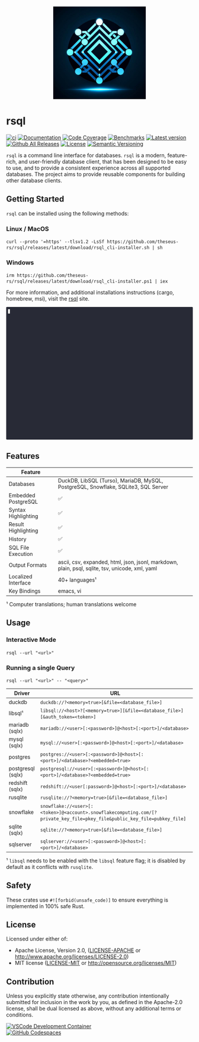 <p align="center"><img width="250" height="250" src="rsql_cli/resources/rsql.png"></p>

# rsql

[![ci](https://github.com/theseus-rs/rsql/actions/workflows/ci.yml/badge.svg?branch=main)](https://github.com/theseus-rs/rsql/actions/workflows/ci.yml)
[![Documentation](https://docs.rs/rsql_core/badge.svg)](https://docs.rs/rsql_core)
[![Code Coverage](https://codecov.io/gh/theseus-rs/rsql/branch/main/graph/badge.svg)](https://codecov.io/gh/theseus-rs/rsql)
[![Benchmarks](https://img.shields.io/badge/%F0%9F%90%B0_bencher-enabled-6ec241)](https://bencher.dev/perf/theseus-rs-rsql)
[![Latest version](https://img.shields.io/crates/v/rsql_cli.svg)](https://crates.io/crates/rsql_cli)
[![Github All Releases](https://img.shields.io/github/downloads/theseus-rs/rsql/total.svg)](https://theseus-rs.github.io/rsql/rsql_cli/)
[![License](https://img.shields.io/crates/l/rsql_cli)](https://github.com/theseus-rs/rsql_cli#license)
[![Semantic Versioning](https://img.shields.io/badge/%E2%9A%99%EF%B8%8F_SemVer-2.0.0-blue)](https://semver.org/spec/v2.0.0.html)

`rsql` is a command line interface for databases.  `rsql` is a modern, feature-rich, and user-friendly database client,
that has been designed to be easy to use, and to provide a consistent experience across all supported databases. The
project aims to provide reusable components for building other database clients.

## Getting Started

`rsql` can be installed using the following methods:

### Linux / MacOS

```shell
curl --proto '=https' --tlsv1.2 -LsSf https://github.com/theseus-rs/rsql/releases/latest/download/rsql_cli-installer.sh | sh
```

### Windows

```shell
irm https://github.com/theseus-rs/rsql/releases/latest/download/rsql_cli-installer.ps1 | iex
```

For more information, and additional installations instructions (cargo, homebrew, msi),
visit the [rsql](https://theseus-rs.github.io/rsql/rsql_cli/) site.

![](./rsql_cli/resources/demo.gif)

## Features

| Feature             |                                                                                                 |
|---------------------|-------------------------------------------------------------------------------------------------|
| Databases           | DuckDB, LibSQL (Turso), MariaDB, MySQL, PostgreSQL, Snowflake, SQLite3, SQL Server              |
| Embedded PostgreSQL | ✅                                                                                               |
| Syntax Highlighting | ✅                                                                                               |
| Result Highlighting | ✅                                                                                               |
| History             | ✅                                                                                               |
| SQL File Execution  | ✅                                                                                               |
| Output Formats      | ascii, csv, expanded, html, json, jsonl, markdown, plain, psql, sqlite, tsv, unicode, xml, yaml |
| Localized Interface | 40+ languages¹                                                                                  |
| Key Bindings        | emacs, vi                                                                                       |

¹ Computer translations; human translations welcome

## Usage

### Interactive Mode

```shell
rsql --url "<url>"
```

### Running a single Query

```shell
rsql --url "<url>" -- "<query>"
```

| Driver            | URL                                                                                                                       |
|-------------------|---------------------------------------------------------------------------------------------------------------------------|
| duckdb            | `duckdb://?<memory=true>[&file=<database_file>]`                                                                          |
| libsql¹           | `libsql://<host>?[<memory=true>][&file=<database_file>][&auth_token=<token>]`                                             |
| mariadb (sqlx)    | `mariadb://<user>[:<password>]@<host>[:<port>]/<database>`                                                                |
| mysql (sqlx)      | `mysql://<user>[:<password>]@<host>[:<port>]/<database>`                                                                  |
| postgres          | `postgres://<user>[:<password>]@<host>[:<port>]/<database>?<embedded=true>`                                               |
| postgresql (sqlx) | `postgresql://<user>[:<password>]@<host>[:<port>]/<database>?<embedded=true>`                                             |
| redshift (sqlx)   | `redshift://<user[:password>]@<host>[:<port>]/<database>`                                                                 |
| rusqlite          | `rusqlite://?<memory=true>[&file=<database_file>]`                                                                        |
| snowflake         | `snowflake://<user>[:<token>]@<account>.snowflakecomputing.com/[?private_key_file=pkey_file&public_key_file=pubkey_file]` |
| sqlite (sqlx)     | `sqlite://?<memory=true>[&file=<database_file>]`                                                                          |
| sqlserver         | `sqlserver://<user>[:<password>]@<host>[:<port>]/<database>`                                                              |

¹ `libsql` needs to be enabled with the `libsql` feature flag; it is disabled by default as it conflicts
with `rusqlite`.

## Safety

These crates use `#![forbid(unsafe_code)]` to ensure everything is implemented in 100% safe Rust.

## License

Licensed under either of:

- Apache License, Version 2.0, ([LICENSE-APACHE](LICENSE-APACHE) or <http://www.apache.org/licenses/LICENSE-2.0>)
- MIT license ([LICENSE-MIT](LICENSE-MIT) or <http://opensource.org/licenses/MIT>)

## Contribution

Unless you explicitly state otherwise, any contribution intentionally submitted
for inclusion in the work by you, as defined in the Apache-2.0 license, shall be dual licensed as above, without any
additional terms or conditions.

<a href="https://vscode.dev/redirect?url=vscode://ms-vscode-remote.remote-containers/cloneInVolume?url=https://github.com/theseus-rs/rsql">
<img
  src="https://img.shields.io/static/v1?label=VSCode%20Development%20Container&logo=visualstudiocode&message=Open&color=orange"
  alt="VSCode Development Container"
/>
</a>
<br/>
<a href="https://github.dev/theseus-rs/rsql">
<img
  src="https://img.shields.io/static/v1?label=GitHub%20Codespaces&logo=github&message=Open&color=orange"
  alt="GitHub Codespaces"
/>
</a>
